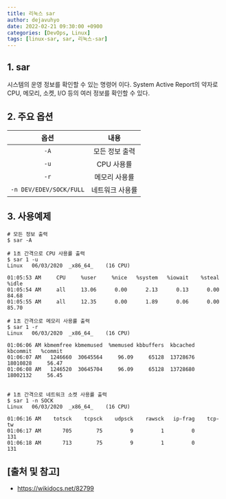 ```yaml
---
title: 리눅스 sar
author: dejavuhyo
date: 2022-02-21 09:30:00 +0900
categories: [DevOps, Linux]
tags: [linux-sar, sar, 리눅스-sar]
---
```


## 1. sar
시스템의 운영 정보를 확인할 수 있는 명령어 이다. System Active Report의 약자로 CPU, 메모리, 소켓, I/O 등의 여러 정보를 확인할 수 있다.

## 2. 주요 옵션

| 옵션 | 내용 |
|:---:|:---:|
| `-A` | 모든 정보 출력 |
| `-u` | CPU 사용률 |
| `-r` | 메모리 사용률 |
| `-n DEV/EDEV/SOCK/FULL` | 네트워크 사용률 |

## 3. 사용예제

```shell
# 모든 정보 출력
$ sar -A

# 1초 간격으로 CPU 사용률 출력
$ sar 1 -u
Linux   06/03/2020  _x86_64_    (16 CPU)

01:05:53 AM     CPU     %user     %nice   %system   %iowait    %steal     %idle
01:05:54 AM     all     13.06      0.00      2.13      0.13      0.00     84.68
01:05:55 AM     all     12.35      0.00      1.89      0.06      0.00     85.70

# 1초 간격으로 메모리 사용률 출력
$ sar 1 -r
Linux   06/03/2020  _x86_64_    (16 CPU)

01:06:06 AM kbmemfree kbmemused  %memused kbbuffers  kbcached  kbcommit   %commit
01:06:07 AM   1246660  30645564     96.09     65128  13728676  18010828     56.47
01:06:08 AM   1246520  30645704     96.09     65128  13728680  18002132     56.45


# 1초 간격으로 네트워크 소켓 사용률 출력
$ sar 1 -n SOCK
Linux   06/03/2020  _x86_64_    (16 CPU)

01:06:16 AM    totsck    tcpsck    udpsck    rawsck   ip-frag    tcp-tw
01:06:17 AM       705        75         9         1         0       131
01:06:18 AM       713        75         9         1         0       131
```

## [출처 및 참고]
* <https://wikidocs.net/82799>
